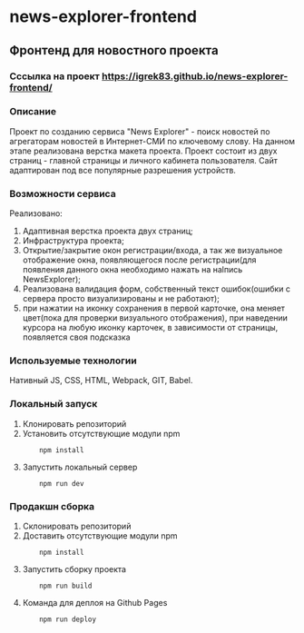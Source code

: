# news-explorer-frontend

## Фронтенд для новостного проекта

### Сссылка на проект https://igrek83.github.io/news-explorer-frontend/

### Описание

Проект по созданию сервиса "News Explorer" - поиск новостей по агрегаторам новостей в Интернет-СМИ по ключевому слову. На данном этапе реализована верстка макета проекта. Проект состоит из двух страниц - главной страницы и личного кабинета пользователя. Сайт адаптирован под все популярные разрешения устройств.

### Возможности сервиса

Реализовано: 
1. Адаптивная верстка проекта двух страниц;
2. Инфраструктура проекта;
3. Открытие/закрытие окон регистрации/входа, а так же визуальное отображение окна, появляющегося после регистрации(для появления данного окна необходимо нажать на наlпись NewsExplorer);
4. Реализована валидация форм, собственный текст ошибок(ошибки с сервера просто визуализированы и не работают);
5. при нажатии на иконку сохранения в первой карточке, она меняет цвет(пока для проверки визуального отображения), при наведении курсора на любую иконку карточек, в зависимости от страницы, появляется своя подсказка 

### Используемые технологии

Нативный JS, CSS, HTML, Webpack, GIT, Babel.

### Локальный запуск

1. Клонировать репозиторий
2. Установить отсутствующие модули npm
   ```
       npm install
   ```
3. Запустить локальный сервер
   ```
       npm run dev
   ```

### Продакшн сборка

1. Склонировать репозиторий
2. Доставить отсутствующие модули npm
   ```
       npm install
   ```
3. Запустить сборку проекта
   ```
       npm run build
   ```
4. Команда для деплоя на Github Pages
   ```
       npm run deploy
   ```